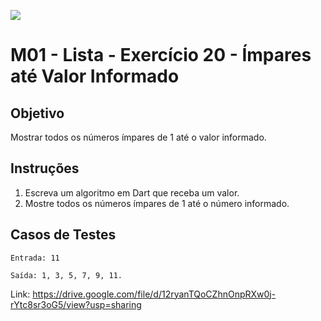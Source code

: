 ﻿![](https://i.imgur.com/xG74tOh.png)

# M01 - Lista - Exercício 20 - Ímpares até Valor Informado

## Objetivo

Mostrar todos os números ímpares de 1 até o valor informado.

## Instruções

1. Escreva um algoritmo em Dart que receba um valor.
2. Mostre todos os números ímpares de 1 até o número informado.

## Casos de Testes

```
Entrada: 11

Saída: 1, 3, 5, 7, 9, 11.
```

Link: https://drive.google.com/file/d/12ryanTQoCZhnOnpRXw0j-rYtc8sr3oG5/view?usp=sharing
